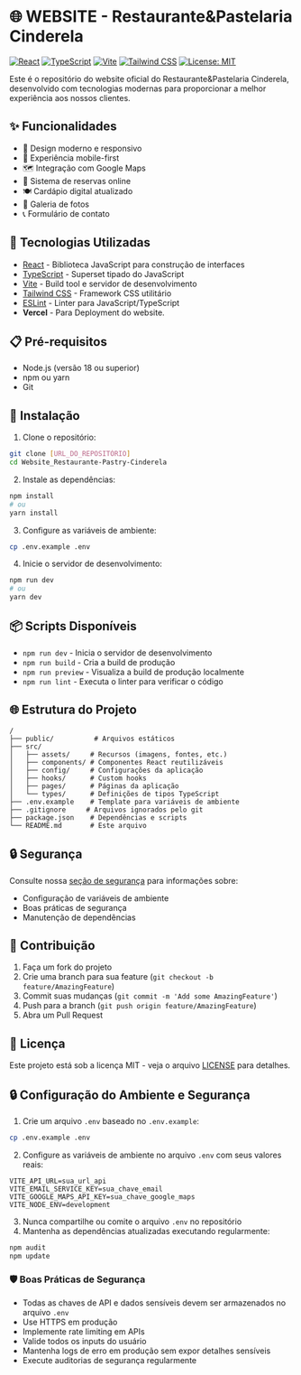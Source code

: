 # 🌐 WEBSITE - Restaurante&Pastelaria Cinderela

[![React](https://img.shields.io/badge/React-18.3-blue)](https://reactjs.org/)
[![TypeScript](https://img.shields.io/badge/TypeScript-5.5-blue)](https://www.typescriptlang.org/)
[![Vite](https://img.shields.io/badge/Vite-6.2-brightgreen)](https://vitejs.dev/)
[![Tailwind CSS](https://img.shields.io/badge/Tailwind-3.4-blueviolet)](https://tailwindcss.com/)
[![License: MIT](https://img.shields.io/badge/License-MIT-yellow.svg)](LICENSE)

Este é o repositório do website oficial do Restaurante&Pastelaria Cinderela, desenvolvido com tecnologias modernas para proporcionar a melhor experiência aos nossos clientes.

## ✨ Funcionalidades

- 🎨 Design moderno e responsivo
- 📱 Experiência mobile-first
- 🗺️ Integração com Google Maps
- 📝 Sistema de reservas online
- 🍽️ Cardápio digital atualizado
- 📸 Galeria de fotos
- 📞 Formulário de contato

## 🚀 Tecnologias Utilizadas

- [React](https://reactjs.org/) - Biblioteca JavaScript para construção de interfaces
- [TypeScript](https://www.typescriptlang.org/) - Superset tipado do JavaScript
- [Vite](https://vitejs.dev/) - Build tool e servidor de desenvolvimento
- [Tailwind CSS](https://tailwindcss.com/) - Framework CSS utilitário
- [ESLint](https://eslint.org/) - Linter para JavaScript/TypeScript
- **Vercel** - Para Deployment do website.

## 📋 Pré-requisitos

- Node.js (versão 18 ou superior)
- npm ou yarn
- Git

## 🔧 Instalação

1. Clone o repositório:
```bash
git clone [URL_DO_REPOSITÓRIO]
cd Website_Restaurante-Pastry-Cinderela
```

2. Instale as dependências:
```bash
npm install
# ou
yarn install
```

3. Configure as variáveis de ambiente:
```bash
cp .env.example .env
```

4. Inicie o servidor de desenvolvimento:
```bash
npm run dev
# ou
yarn dev
```

## 📦 Scripts Disponíveis

- `npm run dev` - Inicia o servidor de desenvolvimento
- `npm run build` - Cria a build de produção
- `npm run preview` - Visualiza a build de produção localmente
- `npm run lint` - Executa o linter para verificar o código

## 🌐 Estrutura do Projeto

```
/
├── public/          # Arquivos estáticos
├── src/
│   ├── assets/     # Recursos (imagens, fontes, etc.)
│   ├── components/ # Componentes React reutilizáveis
│   ├── config/     # Configurações da aplicação
│   ├── hooks/      # Custom hooks
│   ├── pages/      # Páginas da aplicação
│   └── types/      # Definições de tipos TypeScript
├── .env.example    # Template para variáveis de ambiente
├── .gitignore     # Arquivos ignorados pelo git
├── package.json    # Dependências e scripts
└── README.md       # Este arquivo
```

## 🔒 Segurança

Consulte nossa [seção de segurança](#-configuração-do-ambiente-e-segurança) para informações sobre:
- Configuração de variáveis de ambiente
- Boas práticas de segurança
- Manutenção de dependências

## 🤝 Contribuição

1. Faça um fork do projeto
2. Crie uma branch para sua feature (`git checkout -b feature/AmazingFeature`)
3. Commit suas mudanças (`git commit -m 'Add some AmazingFeature'`)
4. Push para a branch (`git push origin feature/AmazingFeature`)
5. Abra um Pull Request

## 📄 Licença

Este projeto está sob a licença MIT - veja o arquivo [LICENSE](LICENSE) para detalhes.

## 🔒 Configuração do Ambiente e Segurança

1. Crie um arquivo `.env` baseado no `.env.example`:
```bash
cp .env.example .env
```

2. Configure as variáveis de ambiente no arquivo `.env` com seus valores reais:
```env
VITE_API_URL=sua_url_api
VITE_EMAIL_SERVICE_KEY=sua_chave_email
VITE_GOOGLE_MAPS_API_KEY=sua_chave_google_maps
VITE_NODE_ENV=development
```

3. Nunca compartilhe ou comite o arquivo `.env` no repositório
4. Mantenha as dependências atualizadas executando regularmente:
```bash
npm audit
npm update
```

### 🛡️ Boas Práticas de Segurança

- Todas as chaves de API e dados sensíveis devem ser armazenados no arquivo `.env`
- Use HTTPS em produção
- Implemente rate limiting em APIs
- Valide todos os inputs do usuário
- Mantenha logs de erro em produção sem expor detalhes sensíveis
- Execute auditorias de segurança regularmente